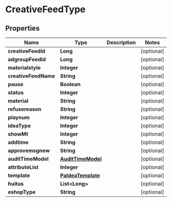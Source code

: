 

# CreativeFeedType


## Properties

Name | Type | Description | Notes
------------ | ------------- | ------------- | -------------
**creativeFeedId** | **Long** |  |  [optional]
**adgroupFeedId** | **Long** |  |  [optional]
**materialstyle** | **Integer** |  |  [optional]
**creativeFeedName** | **String** |  |  [optional]
**pause** | **Boolean** |  |  [optional]
**status** | **Integer** |  |  [optional]
**material** | **String** |  |  [optional]
**refusereason** | **String** |  |  [optional]
**playnum** | **Integer** |  |  [optional]
**ideaType** | **Integer** |  |  [optional]
**showMt** | **Integer** |  |  [optional]
**addtime** | **String** |  |  [optional]
**approvemsgnew** | **String** |  |  [optional]
**auditTimeModel** | [**AuditTimeModel**](AuditTimeModel.md) |  |  [optional]
**attributeList** | **Integer** |  |  [optional]
**template** | [**PaIdeaTemplate**](PaIdeaTemplate.md) |  |  [optional]
**huitus** | **List&lt;Long&gt;** |  |  [optional]
**eshopType** | **String** |  |  [optional]



